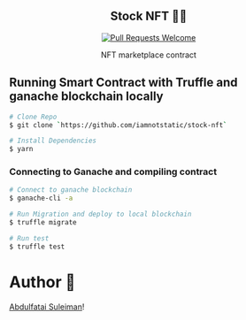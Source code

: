<div align="center">

## Stock NFT 🚀🚀

[![Pull Requests Welcome](https://img.shields.io/badge/PRs-welcome-red.svg?style=flat)](http://makeapullrequest.com)

NFT marketplace contract

</div>

## Running Smart Contract with Truffle and ganache blockchain locally

```bash
# Clone Repo
$ git clone `https://github.com/iamnotstatic/stock-nft`

# Install Dependencies
$ yarn

```

### Connecting to Ganache and compiling contract

```bash
# Connect to ganache blockchain
$ ganache-cli -a

# Run Migration and deploy to local blockchain
$ truffle migrate

# Run test
$ truffle test

```

# Author 💖

[Abdulfatai Suleiman](https://twitter.com/iamnotstatic)!
